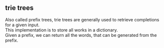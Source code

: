 ## trie trees

<p>
Also called prefix trees, trie trees are generally used to retrieve completions for a given input. </br>
This implementation is to store all works in a dictionary. </br>
Given a prefix, we can return all the words, that can be generated from the prefix.
</p>